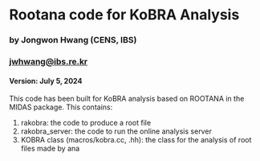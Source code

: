 # Rootana code for KoBRA Analysis

### by Jongwon Hwang (CENS, IBS)
### jwhwang@ibs.re.kr

#### Version: July 5, 2024

This code has been built for KoBRA analysis based on ROOTANA in the MIDAS package. This contains:

1. rakobra: the code to produce a root file
2. rakobra_server: the code to run the online analysis server
3. KOBRA class (macros/kobra.cc, .hh): the class for the analysis of root files made by ana
